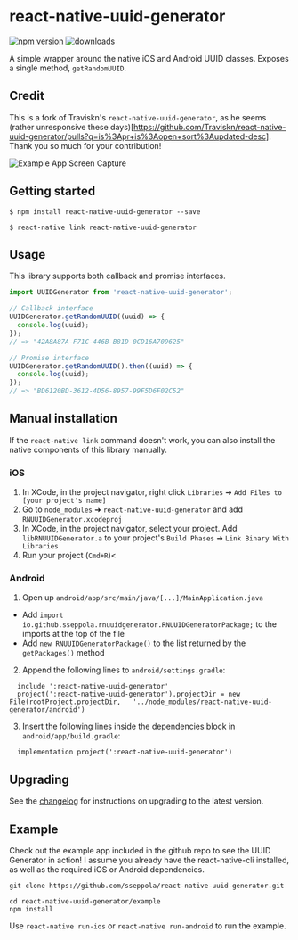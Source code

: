 # react-native-uuid-generator

[![npm version](https://img.shields.io/npm/v/react-native-uuid-generator.svg?style=flat-square)](https://www.npmjs.com/package/react-native-uuid-generator) [![downloads](https://img.shields.io/npm/dm/react-native-uuid-generator.svg?style=flat-square)](https://www.npmjs.com/package/react-native-uuid-generator)

A simple wrapper around the native iOS and Android UUID classes.
Exposes a single method, `getRandomUUID`.

## Credit

This is a fork of Traviskn's `react-native-uuid-generator`, as he seems (rather unresponsive these days)[https://github.com/Traviskn/react-native-uuid-generator/pulls?q=is%3Apr+is%3Aopen+sort%3Aupdated-desc]. Thank you so much for your contribution!

![Example App Screen Capture](https://raw.githubusercontent.com/sseppola/react-native-uuid-generator/master/media/UUIDGenerator.gif)


## Getting started

`$ npm install react-native-uuid-generator --save`

`$ react-native link react-native-uuid-generator`


## Usage

This library supports both callback and promise interfaces.

```javascript
import UUIDGenerator from 'react-native-uuid-generator';

// Callback interface
UUIDGenerator.getRandomUUID((uuid) => {
  console.log(uuid);
});
// => "42A8A87A-F71C-446B-B81D-0CD16A709625"

// Promise interface
UUIDGenerator.getRandomUUID().then((uuid) => {
  console.log(uuid);
});
// => "BD6120BD-3612-4D56-8957-99F5D6F02C52"
```


## Manual installation

If the `react-native link` command doesn't work, you can also install
the native components of this library manually.

### iOS

1. In XCode, in the project navigator, right click `Libraries` ➜ `Add Files to [your project's name]`
2. Go to `node_modules` ➜ `react-native-uuid-generator` and add `RNUUIDGenerator.xcodeproj`
3. In XCode, in the project navigator, select your project. Add `libRNUUIDGenerator.a` to your project's `Build Phases` ➜ `Link Binary With Libraries`
4. Run your project (`Cmd+R`)<

### Android

1. Open up `android/app/src/main/java/[...]/MainApplication.java`
  - Add `import io.github.sseppola.rnuuidgenerator.RNUUIDGeneratorPackage;` to the imports at the top of the file
  - Add `new RNUUIDGeneratorPackage()` to the list returned by the `getPackages()` method
2. Append the following lines to `android/settings.gradle`:
  ```
    include ':react-native-uuid-generator'
    project(':react-native-uuid-generator').projectDir = new File(rootProject.projectDir,   '../node_modules/react-native-uuid-generator/android')
  ```
3. Insert the following lines inside the dependencies block in `android/app/build.gradle`:
  ```
    implementation project(':react-native-uuid-generator')
  ```

## Upgrading
See the [changelog](https://github.com/sseppola/react-native-uuid-generator/blob/master/CHANGELOG.md) for instructions on upgrading to the latest version.

## Example
Check out the example app included in the github repo to see the UUID Generator in action!
I assume you already have the react-native-cli installed, as well as the required iOS or Android dependencies.

```
git clone https://github.com/sseppola/react-native-uuid-generator.git

cd react-native-uuid-generator/example
npm install
```

Use `react-native run-ios` or `react-native run-android` to run the example.
